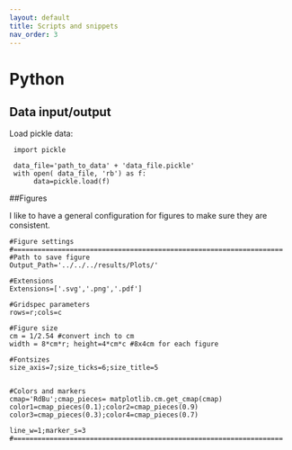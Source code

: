 ```yaml
---
layout: default
title: Scripts and snippets
nav_order: 3
---
```


# Python

## Data input/output

Load pickle data:

     import pickle
     
     data_file='path_to_data' + 'data_file.pickle'
     with open( data_file, 'rb') as f:
     	  data=pickle.load(f)


##Figures

I like to have a general configuration for figures to make sure they are consistent.

    #Figure settings
    #===================================================================
    #Path to save figure
    Output_Path='../../../results/Plots/'

    #Extensions
    Extensions=['.svg','.png','.pdf']

    #Gridspec parameters
    rows=r;cols=c

    #Figure size
    cm = 1/2.54 #convert inch to cm
    width = 8*cm*r; height=4*cm*c #8x4cm for each figure

    #Fontsizes
    size_axis=7;size_ticks=6;size_title=5


    #Colors and markers
    cmap='RdBu';cmap_pieces= matplotlib.cm.get_cmap(cmap)
    color1=cmap_pieces(0.1);color2=cmap_pieces(0.9)
    color3=cmap_pieces(0.3);color4=cmap_pieces(0.7)

    line_w=1;marker_s=3
    #===================================================================		
